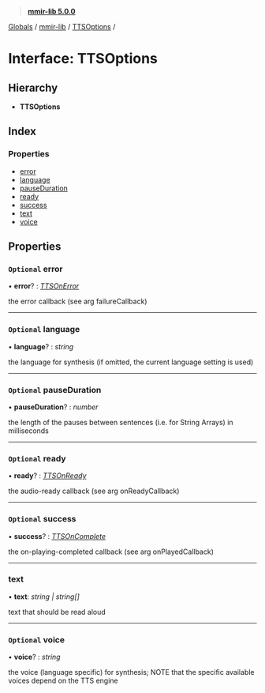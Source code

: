 > **[mmir-lib 5.0.0](../README.md)**

[Globals](../README.md) / [mmir-lib](../modules/mmir_lib.md) / [TTSOptions](mmir_lib.ttsoptions.md) /

# Interface: TTSOptions

## Hierarchy

* **TTSOptions**

## Index

### Properties

* [error](mmir_lib.ttsoptions.md#optional-error)
* [language](mmir_lib.ttsoptions.md#optional-language)
* [pauseDuration](mmir_lib.ttsoptions.md#optional-pauseduration)
* [ready](mmir_lib.ttsoptions.md#optional-ready)
* [success](mmir_lib.ttsoptions.md#optional-success)
* [text](mmir_lib.ttsoptions.md#text)
* [voice](mmir_lib.ttsoptions.md#optional-voice)

## Properties

### `Optional` error

• **error**? : *[TTSOnError](../modules/mmir_lib.md#ttsonerror)*

the error callback (see arg failureCallback)

___

### `Optional` language

• **language**? : *string*

the language for synthesis (if omitted, the current language setting is used)

___

### `Optional` pauseDuration

• **pauseDuration**? : *number*

the length of the pauses between sentences (i.e. for String Arrays) in milliseconds

___

### `Optional` ready

• **ready**? : *[TTSOnReady](../modules/mmir_lib.md#ttsonready)*

the audio-ready callback (see arg onReadyCallback)

___

### `Optional` success

• **success**? : *[TTSOnComplete](../modules/mmir_lib.md#ttsoncomplete)*

the on-playing-completed callback (see arg onPlayedCallback)

___

###  text

• **text**: *string | string[]*

text that should be read aloud

___

### `Optional` voice

• **voice**? : *string*

the voice (language specific) for synthesis; NOTE that the specific available voices depend on the TTS engine